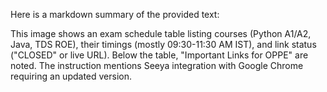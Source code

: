 Here is a markdown summary of the provided text:

This image shows an exam schedule table listing courses (Python A1/A2, Java, TDS ROE), their timings (mostly 09:30-11:30 AM IST), and link status ("CLOSED" or live URL). Below the table, "Important Links for OPPE" are noted. The instruction mentions Seeya integration with Google Chrome requiring an updated version.